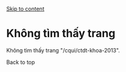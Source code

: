 [Skip to content](https://daa.uit.edu.vn/cqui/ctdt-khoa-2013#main)

Không tìm thấy trang
====================

Không tìm thấy trang "/cqui/ctdt-khoa-2013".

Back to top